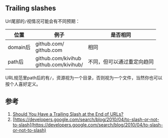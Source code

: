 ## Trailing slashes

Url尾部的`/`视情况可能会有不同预期：

| 位置      | 例子                                         | 是否相同          |
| ------- | ------------------------------------------ | ------------- |
| domain后 | github.com/</br>github.com                 | 相同            |
| path后   | github.com/kivihub</br>github.com/kivihub/ | 不同，但可以通过重定向趋同 |

URL规范里path后的有`/`，资源视为一个目录，否则视为一个文件，当然你也可以按个人喜好定义。

## 参考

1. [Should You Have a Trailing Slash at the End of URLs?](https://ahrefs.com/blog/trailing-slash/)
2. [https://developers.google.com/search/blog/2010/04/to-slash-or-not-to-slash](https://developers.google.com/search/blog/2010/04/to-slash-or-not-to-slash)